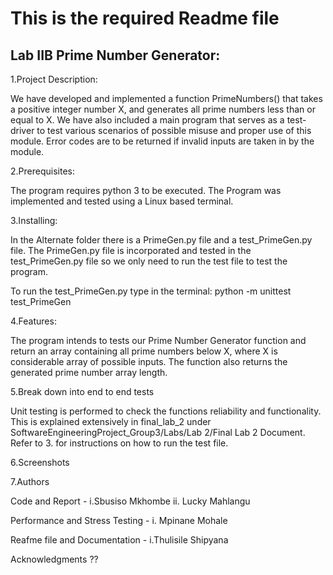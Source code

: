 # This is the required Readme file

## Lab IIB Prime Number Generator:

1.Project Description:

We have developed and implemented a function PrimeNumbers() that takes a positive
integer number X, and generates all prime numbers less than or equal to X. We have also included a main program that serves as a test-driver to test various scenarios of possible misuse and proper use of this module. Error codes are to be returned if invalid inputs are taken in by the module.


2.Prerequisites:

The program requires python 3 to be executed. The Program was implemented and tested using a Linux based terminal. 


3.Installing:

In the Alternate folder there is a PrimeGen.py file and a test_PrimeGen.py file.
The PrimeGen.py file is incorporated and tested in the test_PrimeGen.py file so we only need to run the test file to test the program.

To run the test_PrimeGen.py type in the terminal: python -m unittest test_PrimeGen


4.Features:

The program intends to tests our Prime Number Generator function and return an array containing all prime numbers below X, where X is considerable array of possible inputs. The function also returns the generated prime number array length.


5.Break down into end to end tests

Unit testing is performed to check the functions reliability and functionality. This is explained extensively in final_lab_2 under SoftwareEngineeringProject_Group3/Labs/Lab 2/Final Lab 2 Document.
Refer to 3. for instructions on how to run the test file.


6.Screenshots


7.Authors

Code and Report - i.Sbusiso Mkhombe
                  ii. Lucky Mahlangu

Performance and Stress Testing - i. Mpinane Mohale

Reafme file and Documentation - i.Thulisile Shipyana

Acknowledgments ??

